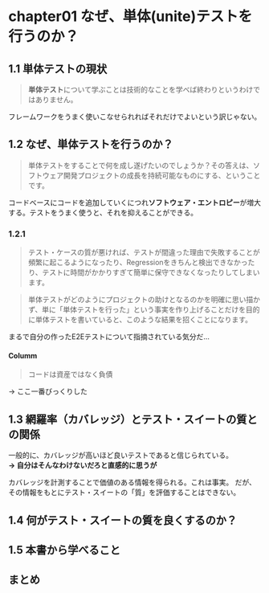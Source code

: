 # chapter01 なぜ、単体(unite)テストを行うのか？

## 1.1 単体テストの現状
> **単体テスト**について学ぶことは技術的なことを学べば終わりというわけではありません。

フレームワークをうまく使いこなせられればそれだけでよいという訳じゃない。

## 1.2 なぜ、単体テストを行うのか？
> 単体テストをすることで何を成し遂げたいのでしょうか？その答えは、ソフトウェア開発プロジェクトの成長を持続可能なものにする、ということです。

コードベースにコードを追加していくにつれ**ソフトウェア・エントロピー**が増大する。テストをうまく使うと、それを抑えることができる。

### 1.2.1
> テスト・ケースの質が悪ければ、テストが間違った理由で失敗することが頻繁に起こるようになったり、Regressionをきちんと検出できなかったり、テストに時間がかかりすぎて簡単に保守できなくなったりしてしまいます。

> 単体テストがどのようにプロジェクトの助けとなるのかを明確に思い描かず、単に「単体テストを行った」という事実を作り上げることだけを目的に単体テストを書いていると、このような結果を招くことになります。

まるで自分の作ったE2Eテストについて指摘されている気分だ...

#### Columm
> コードは資産ではなく負債

→ ここ一番びっくりした

## 1.3 網羅率（カバレッジ）とテスト・スイートの質との関係
一般的に、カバレッジが高いほど良いテストであると信じられている。<br>
**→ 自分はそんなわけないだろと直感的に思うが**

カバレッジを計測することで価値のある情報を得られる。これは事実。
だが、その情報をもとにテスト・スイートの「質」を評価することはできない。


## 1.4 何がテスト・スイートの質を良くするのか？

## 1.5 本書から学べること

## まとめ
